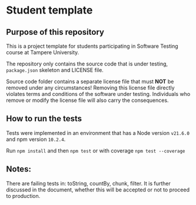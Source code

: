 # Student template

## Purpose of this repository

This is a project template for students participating in Software Testing course
at Tampere University.

The repository only contains the source code that is under testing, `package.json` skeleton
and LICENSE file.

Source code folder contains a separate license file that must **NOT** be removed under any circumstances!
Removing this license file directly violates terms and conditions of the software under testing.
Individuals who remove or modify the license file will also carry the consequences.

## How to run the tests

Tests were implemented in an environment that has a Node version `v21.6.0` and npm version `10.2.4`.

Run `npm install` and then `npm test` or with coverage `npm test --coverage`


## Notes:
There are failing tests in: toString, countBy, chunk, filter. It is further discussed in the document, whether this will be accepted or not to proceed to production.